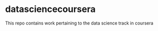 datasciencecoursera
===================
This repo contains work pertaining to the data science track in coursera
